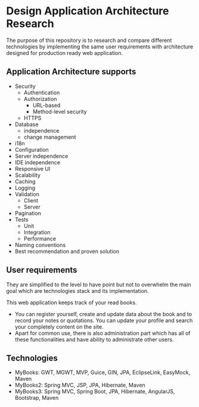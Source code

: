 # Design Application Architecture Research #

The purpose of this repository is to research and compare different technologies by implementing the same user requirements with architecture designed for production ready web application.

## Application Architecture supports ##

 - Security
   - Authentication
   - Authorization
     - URL-based
     - Method-level security
   - HTTPS
 - Database 
   - independence
   - change management
 - i18n
 - Configuration
 - Server independence
 - IDE independence
 - Responsive UI
 - Scalability
 - Caching
 - Logging
 - Validation
   - Client
   - Server
 - Pagination
 - Tests
   - Unit
   - Integration
   - Performance
 - Naming conventions
 - Best recommendation and proven solution
 
## User requirements ##
 
They are simplified to the level to have point but not to overwhelm the main goal which are technologies stack and its implementation.

This web application keeps track of your read books. 
 - You can register yourself, create and update data about the book and to record your notes or quotations. You can update your profile and search your completely content on the site.
 - Apart for common use, there is also administration part which has all of these functionalities and have ability to administrate other users.
 
## Technologies ##

 - MyBooks: GWT, MGWT, MVP, Guice, GIN, JPA, EclipseLink, EasyMock, Maven
 - MyBooks2: Spring MVC, JSP, JPA, Hibernate, Maven
 - MyBooks3: Spring MVC, Spring Boot, JPA, Hibernate, AngularJS, Bootstrap, Maven
 
 